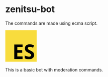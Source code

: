 # zenitsu-bot
The commands are made using ecma script.

<img src="images/es.png" width="100">

This is a basic bot with moderation commands. 
